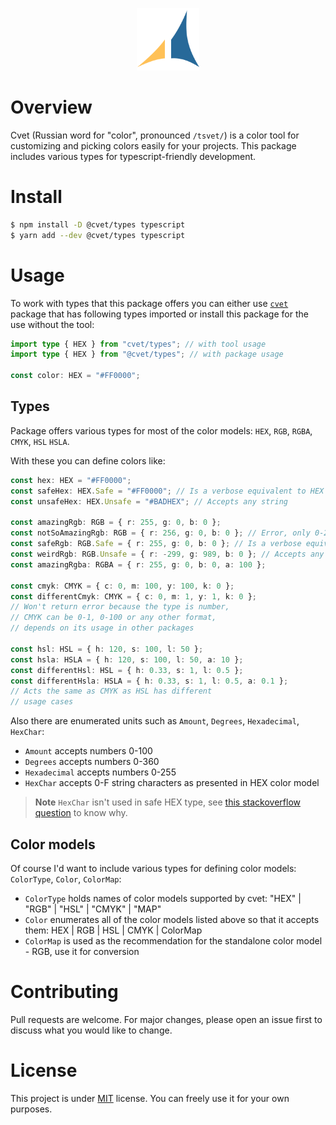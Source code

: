 <p align="center">
  <img alt="cvet" src="public/cvet.svg" width="100" />
</p>

# Overview

Cvet (Russian word for "color", pronounced `/tsvet/`) is a color tool for
customizing and picking colors easily for your projects. This package
includes various types for typescript-friendly development.

# Install

```bash
$ npm install -D @cvet/types typescript
$ yarn add --dev @cvet/types typescript
```

# Usage

To work with types that this package offers you can either use [`cvet`](https://www.npmjs.com/package/cvet)
package that has following types imported or install this package for the use without the tool:

```ts
import type { HEX } from "cvet/types"; // with tool usage
import type { HEX } from "@cvet/types"; // with package usage

const color: HEX = "#FF0000";
```

## Types

Package offers various types for most of the color models: `HEX`, `RGB`, `RGBA`, `CMYK`, `HSL` `HSLA`.

With these you can define colors like:

```ts
const hex: HEX = "#FF0000";
const safeHex: HEX.Safe = "#FF0000"; // Is a verbose equivalent to HEX type
const unsafeHex: HEX.Unsafe = "#BADHEX"; // Accepts any string

const amazingRgb: RGB = { r: 255, g: 0, b: 0 };
const notSoAmazingRgb: RGB = { r: 256, g: 0, b: 0 }; // Error, only 0-255
const safeRgb: RGB.Safe = { r: 255, g: 0, b: 0 }; // Is a verbose equivalent to RGB type
const weirdRgb: RGB.Unsafe = { r: -299, g: 989, b: 0 }; // Accepts any numbers
const amazingRgba: RGBA = { r: 255, g: 0, b: 0, a: 100 };

const cmyk: CMYK = { c: 0, m: 100, y: 100, k: 0 };
const differentCmyk: CMYK = { c: 0, m: 1, y: 1, k: 0 };
// Won't return error because the type is number,
// CMYK can be 0-1, 0-100 or any other format,
// depends on its usage in other packages

const hsl: HSL = { h: 120, s: 100, l: 50 };
const hsla: HSLA = { h: 120, s: 100, l: 50, a: 10 };
const differentHsl: HSL = { h: 0.33, s: 1, l: 0.5 };
const differentHsla: HSLA = { h: 0.33, s: 1, l: 0.5, a: 0.1 };
// Acts the same as CMYK as HSL has different
// usage cases
```

Also there are enumerated units such as `Amount`, `Degrees`, `Hexadecimal`, `HexChar`:
- `Amount` accepts numbers 0-100
- `Degrees` accepts numbers 0-360
- `Hexadecimal` accepts numbers 0-255
- `HexChar` accepts 0-F string characters as presented in HEX color model

> **Note**
> `HexChar` isn't used in safe HEX type, see [this stackoverflow question](https://stackoverflow.com/questions/68766792) to know why.

## Color models

Of course I'd want to include various types for defining color models: `ColorType`, `Color`, `ColorMap`:
- `ColorType` holds names of color models supported by cvet: "HEX" | "RGB" | "HSL" | "CMYK" | "MAP"
- `Color` enumerates all of the color models listed above so that it accepts them: HEX | RGB | HSL | CMYK | ColorMap
- `ColorMap` is used as the recommendation for the standalone color model - RGB, use it for conversion

# Contributing

Pull requests are welcome. For major changes, please open an issue first to discuss what you would like to change.

# License

This project is under [MIT](https://choosealicense.com/licenses/mit/) license. You can freely use it for your own purposes.